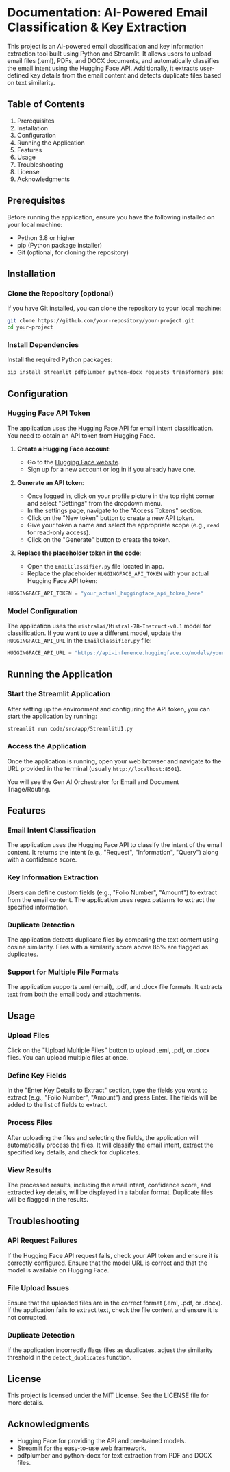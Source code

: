 # Documentation: AI-Powered Email Classification & Key Extraction

This project is an AI-powered email classification and key information extraction tool built using Python and Streamlit. It allows users to upload email files (.eml), PDFs, and DOCX documents, and automatically classifies the email intent using the Hugging Face API. Additionally, it extracts user-defined key details from the email content and detects duplicate files based on text similarity.

## Table of Contents

1. Prerequisites
2. Installation
3. Configuration
4. Running the Application
5. Features
6. Usage
7. Troubleshooting
8. License
9. Acknowledgments

## Prerequisites

Before running the application, ensure you have the following installed on your local machine:

- Python 3.8 or higher
- pip (Python package installer)
- Git (optional, for cloning the repository)

## Installation

### Clone the Repository (optional)

If you have Git installed, you can clone the repository to your local machine:

```sh
git clone https://github.com/your-repository/your-project.git
cd your-project
```

### Install Dependencies

Install the required Python packages:

```sh
pip install streamlit pdfplumber python-docx requests transformers pandas beautifulsoup4 scikit-learn
```

## Configuration

### Hugging Face API Token

The application uses the Hugging Face API for email intent classification. You need to obtain an API token from Hugging Face.

1. **Create a Hugging Face account**:
   - Go to the [Hugging Face website](https://huggingface.co/).
   - Sign up for a new account or log in if you already have one.

2. **Generate an API token**:
   - Once logged in, click on your profile picture in the top right corner and select "Settings" from the dropdown menu.
   - In the settings page, navigate to the "Access Tokens" section.
   - Click on the "New token" button to create a new API token.
   - Give your token a name and select the appropriate scope (e.g., `read` for read-only access).
   - Click on the "Generate" button to create the token.

3. **Replace the placeholder token in the code**:
   - Open the `EmailClassifier.py` file located in app.
   - Replace the placeholder `HUGGINGFACE_API_TOKEN` with your actual Hugging Face API token:

```python
HUGGINGFACE_API_TOKEN = "your_actual_huggingface_api_token_here"
```

### Model Configuration

The application uses the `mistralai/Mistral-7B-Instruct-v0.1` model for classification. If you want to use a different model, update the `HUGGINGFACE_API_URL` in the `EmailClassifier.py` file:

```python
HUGGINGFACE_API_URL = "https://api-inference.huggingface.co/models/your-model-name-here"
```

## Running the Application

### Start the Streamlit Application

After setting up the environment and configuring the API token, you can start the application by running:

```sh
streamlit run code/src/app/StreamlitUI.py
```

### Access the Application

Once the application is running, open your web browser and navigate to the URL provided in the terminal (usually `http://localhost:8501`).

You will see the Gen AI Orchestrator for Email and Document Triage/Routing.

## Features

### Email Intent Classification

The application uses the Hugging Face API to classify the intent of the email content. It returns the intent (e.g., "Request", "Information", "Query") along with a confidence score.

### Key Information Extraction

Users can define custom fields (e.g., "Folio Number", "Amount") to extract from the email content. The application uses regex patterns to extract the specified information.

### Duplicate Detection

The application detects duplicate files by comparing the text content using cosine similarity. Files with a similarity score above 85% are flagged as duplicates.

### Support for Multiple File Formats

The application supports .eml (email), .pdf, and .docx file formats. It extracts text from both the email body and attachments.

## Usage

### Upload Files

Click on the "Upload Multiple Files" button to upload .eml, .pdf, or .docx files. You can upload multiple files at once.

### Define Key Fields

In the "Enter Key Details to Extract" section, type the fields you want to extract (e.g., "Folio Number", "Amount") and press Enter. The fields will be added to the list of fields to extract.

### Process Files

After uploading the files and selecting the fields, the application will automatically process the files. It will classify the email intent, extract the specified key details, and check for duplicates.

### View Results

The processed results, including the email intent, confidence score, and extracted key details, will be displayed in a tabular format. Duplicate files will be flagged in the results.

## Troubleshooting

### API Request Failures

If the Hugging Face API request fails, check your API token and ensure it is correctly configured. Ensure that the model URL is correct and that the model is available on Hugging Face.

### File Upload Issues

Ensure that the uploaded files are in the correct format (.eml, .pdf, or .docx). If the application fails to extract text, check the file content and ensure it is not corrupted.

### Duplicate Detection

If the application incorrectly flags files as duplicates, adjust the similarity threshold in the `detect_duplicates` function.

## License

This project is licensed under the MIT License. See the LICENSE file for more details.

## Acknowledgments

- Hugging Face for providing the API and pre-trained models.
- Streamlit for the easy-to-use web framework.
- pdfplumber and python-docx for text extraction from PDF and DOCX files.
